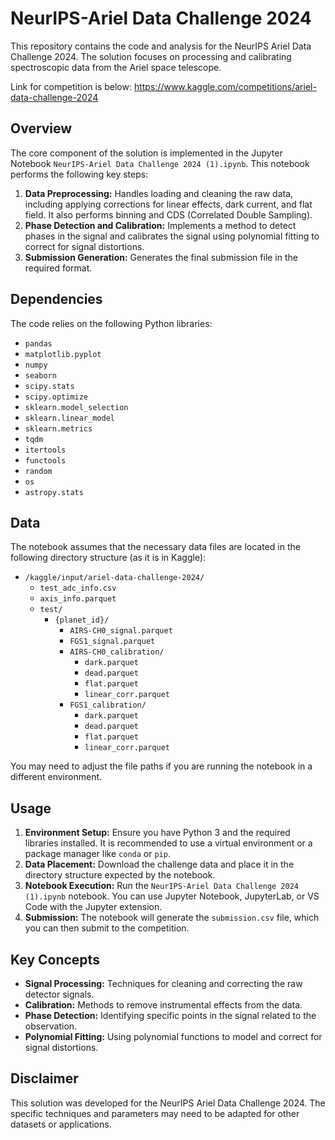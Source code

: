 # NeurIPS-Ariel Data Challenge 2024

This repository contains the code and analysis for the NeurIPS Ariel Data Challenge 2024. The solution focuses on processing and calibrating spectroscopic data from the Ariel space telescope.

Link for competition is below:
https://www.kaggle.com/competitions/ariel-data-challenge-2024

## Overview

The core component of the solution is implemented in the Jupyter Notebook `NeurIPS-Ariel Data Challenge 2024 (1).ipynb`. This notebook performs the following key steps:

1.  **Data Preprocessing:** Handles loading and cleaning the raw data, including applying corrections for linear effects, dark current, and flat field.  It also performs binning and CDS (Correlated Double Sampling).
2.  **Phase Detection and Calibration:** Implements a method to detect phases in the signal and calibrates the signal using polynomial fitting to correct for signal distortions.
3.  **Submission Generation:** Generates the final submission file in the required format.

## Dependencies

The code relies on the following Python libraries:

* `pandas`
* `matplotlib.pyplot`
* `numpy`
* `seaborn`
* `scipy.stats`
* `scipy.optimize`
* `sklearn.model_selection`
* `sklearn.linear_model`
* `sklearn.metrics`
* `tqdm`
* `itertools`
* `functools`
* `random`
* `os`
* `astropy.stats`

## Data

The notebook assumes that the necessary data files are located in the following directory structure (as it is in Kaggle):

* `/kaggle/input/ariel-data-challenge-2024/`
    * `test_adc_info.csv`
    * `axis_info.parquet`
    * `test/`
        * `{planet_id}/`
            * `AIRS-CH0_signal.parquet`
            * `FGS1_signal.parquet`
            * `AIRS-CH0_calibration/`
                * `dark.parquet`
                * `dead.parquet`
                * `flat.parquet`
                * `linear_corr.parquet`
            * `FGS1_calibration/`
                * `dark.parquet`
                * `dead.parquet`
                * `flat.parquet`
                * `linear_corr.parquet`

You may need to adjust the file paths if you are running the notebook in a different environment.

## Usage

1.  **Environment Setup:** Ensure you have Python 3 and the required libraries installed.  It is recommended to use a virtual environment or a package manager like `conda` or `pip`.
2.  **Data Placement:** Download the challenge data and place it in the directory structure expected by the notebook.
3.  **Notebook Execution:** Run the `NeurIPS-Ariel Data Challenge 2024 (1).ipynb` notebook.  You can use Jupyter Notebook, JupyterLab, or VS Code with the Jupyter extension.
4.  **Submission:** The notebook will generate the `submission.csv` file, which you can then submit to the competition.

## Key Concepts

* **Signal Processing:** Techniques for cleaning and correcting the raw detector signals.
* **Calibration:** Methods to remove instrumental effects from the data.
* **Phase Detection:** Identifying specific points in the signal related to the observation.
* **Polynomial Fitting:** Using polynomial functions to model and correct for signal distortions.

## Disclaimer

This solution was developed for the NeurIPS Ariel Data Challenge 2024.  The specific techniques and parameters may need to be adapted for other datasets or applications.

